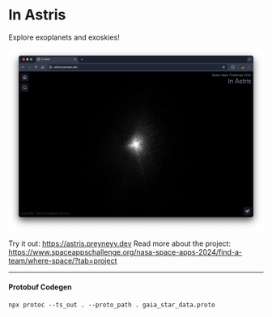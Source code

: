 # In Astris

Explore exoplanets and exoskies!

![Screenshot](./public/in-astris.png)

Try it out: https://astris.preyneyv.dev
Read more about the project: https://www.spaceappschallenge.org/nasa-space-apps-2024/find-a-team/where-space/?tab=project

---

#### Protobuf Codegen

```
npx protoc --ts_out . --proto_path . gaia_star_data.proto
```

